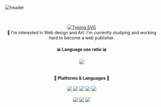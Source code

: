 <!-- - 
- 
- 💞️ I’m looking to collaborate on ...
- 📫 How to reach me ...
	<br>
	🌱 I’m currently learning coding and working hard to become a front-end developer.
	<br>
	 코딩을 배우면서 최종적으로 프론트엔드 개발자가 되기까지 노력할 예정입니다.

Liadenia/Liadenia is a ✨ special ✨ repository because its `README.md` (this file) appears on your GitHub profile.
You can click the Preview link to take a look at your changes.
--->

![header](https://capsule-render.vercel.app/api?type=slice&color=auto&height=200&section=header&text=Liadenia&fontColor=ededed&fontSize=60)
<!-- <a href="s">
  <img src="https://github-readme-stats.vercel.app/api?username=liadenia&theme=tokyonight&show_icons=true" width="42%" />
</a> -->
<br>
<br>
<div align="center">
	<a href="https://git.io/typing-svg"><img src="https://readme-typing-svg.demolab.com?font=Fira+Code&size=17&pause=1000&color=1F9715&center=true&width=435&lines=%F0%9F%91%8B+%EC%95%88%EB%85%95%ED%95%98%EC%84%B8%EC%9A%94!+%EC%9B%B9+%ED%8D%BC%EB%B8%94%EB%A6%AC%EC%85%94%EB%A5%BC+%EA%B3%B5%EB%B6%80%ED%95%98%EB%8A%94;%EA%BF%88%EA%BE%B8%EB%8A%94+%EB%94%94%EC%9E%90%EC%9D%B4%EB%84%88+%EA%B9%80%EC%83%81%EB%AF%B8%EC%9E%85%EB%8B%88%EB%8B%A4.%F0%9F%A5%B0" alt="Typing SVG" /></a>
	<br>
	👀 I’m interested in Web design and Art. I'm currently studying and working hard to become a web publisher.
	<br?
	🌱 저는 웹디자인과 미술에 관심이 많습니다. 현재는 웹퍼블리셔를 목표로 공부중입니다
	<br>
	<br>
</div>
<div align="center">
	<h4> 📊 Language use ratio 📊 </h4>
  <img src="https://github-readme-stats.vercel.app/api/top-langs/?username=Liadenia&layout=compact">
  <br>
  <br>
	<h4>📝 Platforms & Languages 📝</h4>
	<img src="https://img.shields.io/badge/HTML5-E34F26?style=flat&logo=HTML5&logoColor=white" />
	<img src="https://img.shields.io/badge/CSS3-1572B6?style=flat&logo=CSS3&logoColor=white" />
	<img src="https://img.shields.io/badge/Sass-CC6699?style=flat&logo=Sass&logoColor=white" />
	<img src="https://img.shields.io/badge/jQuery-0769AD?style=flat&logo=jQuery&logoColor=white" />
	<img src="https://img.shields.io/badge/JavaScript-F7DF1E?style=flat&logo=JavaScript&logoColor=white" />
  <br>
  <br>
	<img src="https://img.shields.io/badge/Photoshop-31A8FF?style=flat&logo=Adobe Photoshop&logoColor=white" />
	<img src="https://img.shields.io/badge/Illustrator-FF9A00?style=flat&logo=AdobeIllustrator&logoColor=white" />
	<img src="https://img.shields.io/badge/Figma-F24E1E?style=flat&logo=Figma&logoColor=white" />
</div>
